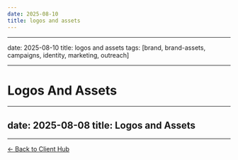 ```yaml
---
date: 2025-08-10
title: logos and assets
---
```

---
date: 2025-08-10
title: logos and assets
tags: [brand, brand-assets, campaigns, identity, marketing, outreach]

---
# Logos And Assets

---
date: 2025-08-08
title: Logos and Assets
---

---
[← Back to Client Hub](https://www.builtbyrays.com/Client-Vault/portal)
